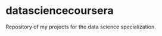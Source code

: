 datasciencecoursera
===================
Repository of my projects for the data science specialization.

